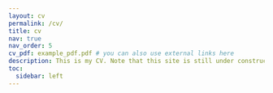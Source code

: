 ```yaml
---
layout: cv
permalink: /cv/
title: cv
nav: true
nav_order: 5
cv_pdf: example_pdf.pdf # you can also use external links here
description: This is my CV. Note that this site is still under construction so the information may still be the personal website template's defaults.
toc:
  sidebar: left
---
```

